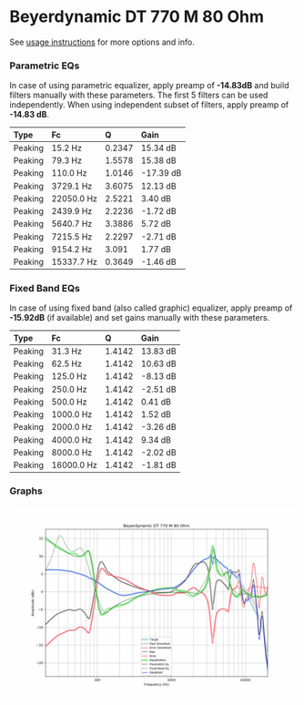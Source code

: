 # Beyerdynamic DT 770 M 80 Ohm
See [usage instructions](https://github.com/jaakkopasanen/AutoEq#usage) for more options and info.

### Parametric EQs
In case of using parametric equalizer, apply preamp of **-14.83dB** and build filters manually
with these parameters. The first 5 filters can be used independently.
When using independent subset of filters, apply preamp of **-14.83 dB**.

| Type    | Fc         |      Q | Gain      |
|:--------|:-----------|:-------|:----------|
| Peaking | 15.2 Hz    | 0.2347 | 15.34 dB  |
| Peaking | 79.3 Hz    | 1.5578 | 15.38 dB  |
| Peaking | 110.0 Hz   | 1.0146 | -17.39 dB |
| Peaking | 3729.1 Hz  | 3.6075 | 12.13 dB  |
| Peaking | 22050.0 Hz | 2.5221 | 3.40 dB   |
| Peaking | 2439.9 Hz  | 2.2236 | -1.72 dB  |
| Peaking | 5640.7 Hz  | 3.3886 | 5.72 dB   |
| Peaking | 7215.5 Hz  | 2.2297 | -2.71 dB  |
| Peaking | 9154.2 Hz  | 3.091  | 1.77 dB   |
| Peaking | 15337.7 Hz | 0.3649 | -1.46 dB  |

### Fixed Band EQs
In case of using fixed band (also called graphic) equalizer, apply preamp of **-15.92dB**
(if available) and set gains manually with these parameters.

| Type    | Fc         |      Q | Gain     |
|:--------|:-----------|:-------|:---------|
| Peaking | 31.3 Hz    | 1.4142 | 13.83 dB |
| Peaking | 62.5 Hz    | 1.4142 | 10.63 dB |
| Peaking | 125.0 Hz   | 1.4142 | -8.13 dB |
| Peaking | 250.0 Hz   | 1.4142 | -2.51 dB |
| Peaking | 500.0 Hz   | 1.4142 | 0.41 dB  |
| Peaking | 1000.0 Hz  | 1.4142 | 1.52 dB  |
| Peaking | 2000.0 Hz  | 1.4142 | -3.26 dB |
| Peaking | 4000.0 Hz  | 1.4142 | 9.34 dB  |
| Peaking | 8000.0 Hz  | 1.4142 | -2.02 dB |
| Peaking | 16000.0 Hz | 1.4142 | -1.81 dB |

### Graphs
![](./Beyerdynamic%20DT%20770%20M%2080%20Ohm.png)
